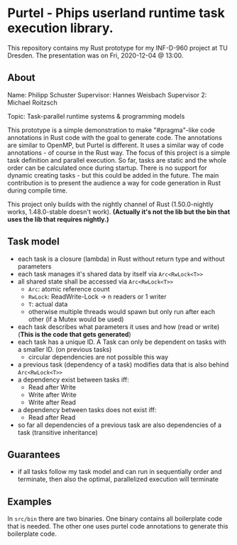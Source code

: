# Purtel - Phips userland runtime task execution library.

This repository contains my Rust prototype for my INF-D-960 project at TU Dresden.
The presentation was on Fri, 2020-12-04 @ 13:00.

## About

Name: Philipp Schuster
Supervisor: Hannes Weisbach
Supervisor 2: Michael Roitzsch

Topic: Task-parallel runtime systems & programming models

This prototype is a simple demonstration to make "#pragma"-like code annotations in Rust code
with the goal to generate code. The annotations are similar to OpenMP, but Purtel is different. 
It uses a similar way of code annotations - of course in the Rust way. The focus of this project 
is a simple task definition and parallel execution. So far, tasks are static and the whole order 
can be calculated once during startup. There is no support for dynamic creating tasks - but this
could be added in the future. The main contribution is to present the audience a way for code 
generation in Rust during compile time. 

This project only builds with the nightly channel of Rust (1.50.0-nightly works, 1.48.0-stable doesn't work).
**(Actually it's not the lib but the bin that uses the lib that requires nightly.)**

## Task model
- each task is a closure (lambda) in Rust without return type and without parameters
- each task manages it's shared data by itself via `Arc<RwLock<T>>`
- all shared state shall be accessed via `Arc<RwLock<T>>`
    - `Arc`: atomic reference count
    - `RwLock`: ReadWrite-Lock -> n readers or 1 writer
    - `T`: actual data
    - otherwise multiple threads would spawn but only run after each other 
      (if a Mutex would be used)
- each task describes what parameters it uses and how (read or write)
  (**This is the code that gets generated**)
- each task has a unique ID. A Task can only be dependent on tasks with a smaller ID.
  (on previous tasks)
    - circular dependencies are not possible this way
- a previous task (dependency of a task) modifies data that is also behind `Arc<RwLock<T>>`
- a dependency exist between tasks iff:
    - Read after Write
    - Write after Write
    - Write after Read
- a dependency between tasks does not exist iff:
    - Read after Read
- so far all dependencies of a previous task are also dependencies of a task
  (transitive inheritance)

## Guarantees
- if all tasks follow my task model and can run in sequentially order and terminate,
  then also the optimal, parallelized execution will terminate

## Examples
In `src/bin` there are two binaries. One binary contains all boilerplate code that is needed.
The other one uses purtel code annotations to generate this boilerplate code.


